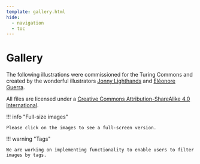 ```yaml
---
template: gallery.html
hide:
  - navigation
  - toc
---
```


# Gallery

The following illustrations were commissioned for the Turing Commons and created by the wonderful illustrators [Jonny Lighthands](https://jonnylighthands.co.uk/) and [Eléonore Guerra](http://www.eleonoreguerra.com/).

All files are licensed under a [Creative Commons Attribution-ShareAlike 4.0 International](https://creativecommons.org/licenses/by-sa/4.0/).

!!! info "Full-size images"

    Please click on the images to see a full-screen version.

!!! warning "Tags"

    We are working on implementing functionality to enable users to filter images by tags.
